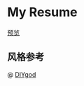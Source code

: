 # My Resume

[预览](https://1w1ng.github.io/Resume-page/index.html)


## 风格参考

 @ [DIYgod](http://github.com/DIYgod)
